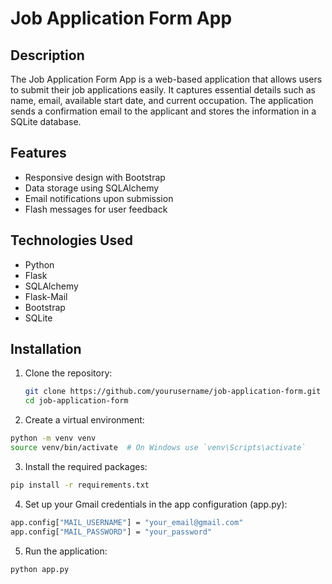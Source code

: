 # Job Application Form App

## Description
The Job Application Form App is a web-based application that allows users to submit their job applications easily. It captures essential details such as name, email, available start date, and current occupation. The application sends a confirmation email to the applicant and stores the information in a SQLite database.

## Features
- Responsive design with Bootstrap
- Data storage using SQLAlchemy
- Email notifications upon submission
- Flash messages for user feedback

## Technologies Used
- Python
- Flask
- SQLAlchemy
- Flask-Mail
- Bootstrap
- SQLite

## Installation
1. Clone the repository:
   ```bash
   git clone https://github.com/yourusername/job-application-form.git
   cd job-application-form
2.  Create a virtual environment:
  ```bash
  python -m venv venv
  source venv/bin/activate  # On Windows use `venv\Scripts\activate`
   ```
3.  Install the required packages:
  ```bash
  pip install -r requirements.txt
  ```
4.  Set up your Gmail credentials in the app configuration (app.py):
  ```bash
  app.config["MAIL_USERNAME"] = "your_email@gmail.com"
  app.config["MAIL_PASSWORD"] = "your_password"
  ```
5. Run the application:
  ```bash
  python app.py
  ```

